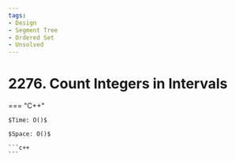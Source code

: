 ```yaml
---
tags:
- Design
- Segment Tree
- Ordered Set
- Unsolved
---
```



# 2276. Count Integers in Intervals

=== "C++"

    $Time: O()$

    $Space: O()$

    ```c++
    ```